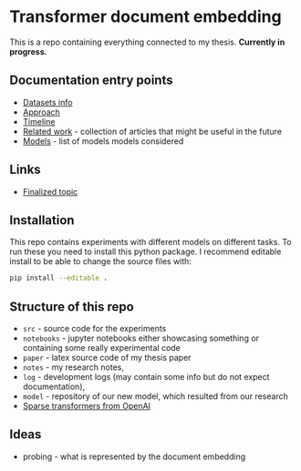 [./d/models]: ./doc/models.md
[./d/related_work]: ./doc/related_work.md
[d/timeline]: doc/timeline.md
[d/approach]: doc/approach.md
[d/datasets]: doc/datasets.md
[awesome_ir]: https://github.com/harpribot/awesome-information-retrieval
[google_doc_topic]: https://docs.google.com/document/d/13Yb34eyklpX6bGzaf3m0jlsFb8rF10KvLXh4DuY4SD0/edit#heading=h.k2zhq4p261n
[reformer]: https://arxiv.org/pdf/2001.04451.pdf
[xiong_21]: https://arxiv.org/pdf/2112.07210.pdf
[luo_21]: https://arxiv.org/pdf/2103.14542.pdf
[awesome_ds]: https://github.com/malteos/awesome-document-similarity
[medic_22]: https://arxiv.org/pdf/2209.05452.pdf
[xiong_20]: https://arxiv.org/abs/2007.00808
[ir_datasets]: https://ir-datasets.com/index.html
[hammerl_22]: https://aclanthology.org/2022.findings-acl.182.pdf
[timekey_21]: https://vansky.github.io/assets/pdf/timkey_vanschijndel-2021-emnlp.pdf
[rajaee_22]: https://aclanthology.org/2022.findings-acl.103.pdf
[openai_19]: https://arxiv.org/abs/1904.10509

# Transformer document embedding

This is a repo containing everything connected to my thesis. **Currently in
progress.**

## Documentation entry points

- [Datasets info][d/datasets]
- [Approach][d/approach]
- [Timeline][d/timeline]
- [Related work][./d/related_work] - collection of articles that might be useful
  in the future
- [Models][./d/models] - list of models models considered


## Links

- [Finalized topic](https://is.cuni.cz/studium/dipl_st/index.php?id=a91fb39f906ae7e035142a978450e151&tid=1&do=main&doo=detail&did=250786)


## Installation

This repo contains experiments with different models on different tasks. To run
these you need to install this python package. I recommend editable install to
be able to change the source files with:

```bash
pip install --editable .
```


## Structure of this repo

- `src` - source code for the experiments
- `notebooks` - jupyter notebooks either showcasing something or containing
  some really experimental code
- `paper` - latex source code of my thesis paper
- `notes` - my research notes,
- `log` - development logs (may contain some info but do not expect
  documentation),
- `model` - repository of our new model, which resulted from our research
- [Sparse transformers from OpenAI][openai_19]

## Ideas

- probing - what is represented by the document embedding
